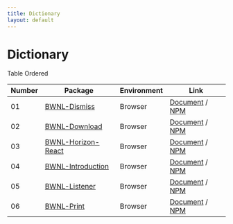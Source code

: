 ```yaml
---
title: Dictionary
layout: default
---
```


# Dictionary

Table Ordered

| Number | Package                                                          | Environment | Link                                                                                     |
| ------ | ---------------------------------------------------------------- | ----------- | ---------------------------------------------------------------------------------------- |
| 01     | [BWNL-Dismiss](//github.com/SudoDotDog/BWNL-Dismiss)             | Browser     | [Document](//dismiss.bwnl.io) / [NPM](//www.npmjs.com/package/@bwnl/dismiss)             |
| 02     | [BWNL-Download](//github.com/SudoDotDog/BWNL-Download)           | Browser     | [Document](//download.bwnl.io) / [NPM](//www.npmjs.com/package/@bwnl/downloader)         |
| 03     | [BWNL-Horizon-React](//github.com/SudoDotDog/BWNL-Horizon-React) | Browser     | [Document](//horizon-react.bwnl.io) / [NPM](//www.npmjs.com/package/@bwnl/react-horizon) |
| 04     | [BWNL-Introduction](//github.com/SudoDotDog/BWNL-Introduction)   | Browser     | [Document](//introduction.bwnl.io) / [NPM](//www.npmjs.com/package/@bwnl/introduction)   |
| 05     | [BWNL-Listener](//github.com/SudoDotDog/BWNL-Listener)           | Browser     | [Document](//listener.bwnl.io) / [NPM](//www.npmjs.com/package/@bwnl/listener)           |
| 06     | [BWNL-Print](//github.com/SudoDotDog/BWNL-Print)                 | Browser     | [Document](//print.bwnl.io) / [NPM](//www.npmjs.com/package/@bwnl/print)                 |
